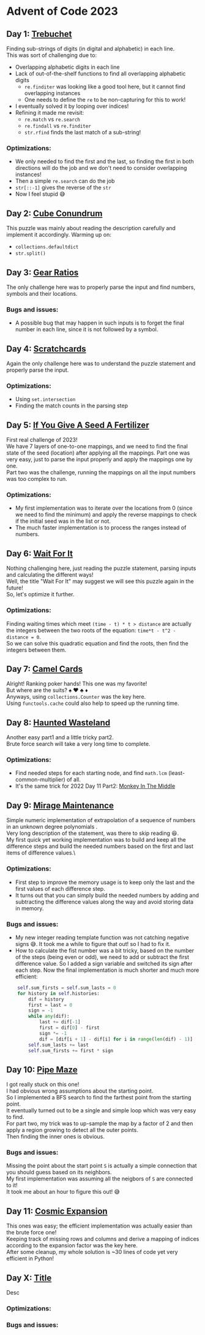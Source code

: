 # Advent of Code 2023

## Day 1: [Trebuchet](https://adventofcode.com/2023/day/1)
Finding sub-strings of digits (in digital and alphabetic) in each line.\
This was sort of challenging due to:
* Overlapping alphabetic digits in each line
* Lack of out-of-the-shelf functions to find all overlapping alphabetic digits
  * `re.finditer` was looking like a good tool here, but it cannot find overlapping instances
  * One needs to define the `re` to be non-capturing for this to work!
* I eventually solved it by looping over indices!
* Refining it made me revisit:
  * `re.match` vs `re.search`
  * `re.findall` vs `re.finditer`
  * `str.rfind` finds the last match of a sub-string!

### Optimizations:
* We only needed to find the first and the last, so finding the first in both directions will do the job and we don't need to consider overlapping instances!
* Then a simple `re.search` can do the job
* `str[::-1]` gives the reverse of the `str`
* Now I feel stupid :sweat_smile:

## Day 2: [Cube Conundrum](https://adventofcode.com/2023/day/2)
This puzzle was mainly about reading the description carefully and implement it accordingly.
Warming up on:
* `collections.defaultdict`
* `str.split()`

## Day 3: [Gear Ratios](https://adventofcode.com/2023/day/3)
The only challenge here was to properly parse the input and find numbers, symbols and their locations.
### Bugs and issues:
* A possible bug that may happen in such inputs is to forget the final number in each line, since it is not followed by a symbol.

## Day 4: [Scratchcards](https://adventofcode.com/2023/day/4)
Again the only challenge here was to understand the puzzle statement and properly parse the input.
### Optimizations:
* Using `set.intersection` 
* Finding the match counts in the parsing step

## Day 5: [If You Give A Seed A Fertilizer](https://adventofcode.com/2023/day/5)
First real challenge of 2023!\
We have 7 layers of one-to-one mappings, and we need to find the final state of the seed (location) after applying all the mappings.
Part one was very easy, just to parse the input properly and apply the mappings one by one.\
Part two was the challenge, running the mappings on all the input numbers was too complex to run.
### Optimizations:
* My first implementation was to iterate over the locations from 0 (since we need to find the minimum) and apply the reverse mappings to check if the initial seed was in the list or not.
* The much faster implementation is to process the ranges instead of numbers.

## Day 6: [Wait For It](https://adventofcode.com/2023/day/6)
Nothing challenging here, just reading the puzzle statement, parsing inputs and calculating the different ways!\
Well, the title "Wait For It" may suggest we will see this puzzle again in the future!\
So, let's optimize it further.
### Optimizations:
  Finding waiting times which meet `(time - t) * t > distance` are actually the integers between the two roots of the equation: `time*t - t^2 - distance = 0`.\
  So we can solve this quadratic equation and find the roots, then find the integers between them.

## Day 7: [Camel Cards](https://adventofcode.com/2023/day/7)
Alright! Ranking poker hands! This one was my favorite!\
But where are the suits? :spades: :hearts: :clubs: :diamonds:\
Anyways, using `collections.Counter` was the key here.\
Using `functools.cache` could also help to speed up the running time.

## Day 8: [Haunted Wasteland](https://adventofcode.com/2023/day/8)
Another easy part1 and a little tricky part2.\
Brute force search will take a very long time to complete.
### Optimizations:
* Find needed steps for each starting node, and find `math.lcm` (least-common-multiplier) of all.
* It's the same trick for 2022 Day 11 Part2: [Monkey In The Middle](https://adventofcode.com/2022/day/11)

## Day 9: [Mirage Maintenance](https://adventofcode.com/2023/day/9)
Simple numeric implementation of extrapolation of a sequence of numbers in an unknown degree polynomials .\
Very long description of the statement, was there to skip reading :laughing:.\
My first quick yet working implementation was to build and keep all the difference steps and build the needed numbers based on the first and last items of difference values.\

### Optimizations:
* First step to improve the memory usage is to keep only the last and the first values of each difference step.
* It turns out that you can simply build the needed numbers by adding and subtracting the difference values along the way and avoid storing data in memory.
### Bugs and issues:
* My new integer reading template function was not catching negative signs :sweat_smile:. It took me a while to figure that out! so I had to fix it.
* How to calculate the fist number was a bit tricky, based on the number of the steps (being even or odd), we need to add or subtract the first difference value. So I added a sign variable and switched its sign after each step. Now the final implementation is much shorter and much more efficient:
```python 
    self.sum_firsts = self.sum_lasts = 0
    for history in self.histories:
        dif = history
        first = last = 0
        sign = -1
        while any(dif):
            last += dif[-1]
            first = dif[0] - first
            sign *= -1
            dif = [dif[i + 1] - dif[i] for i in range(len(dif) - 1)]
        self.sum_lasts += last
        self.sum_firsts += first * sign
```

## Day 10: [Pipe Maze](https://adventofcode.com/2023/day/10)
I got really stuck on this one!\
I had obvious wrong assumptions about the starting point.\
So I implemented a BFS search to find the farthest point from the starting point.\
It eventually turned out to be a single and simple loop which was very easy to find.\
For part two, my trick was to up-sample the map by a factor of 2 and then apply a region growing to detect all the outer points.\
Then finding the inner ones is obvious.
### Bugs and issues:
 Missing the point about the start point `S` is actually a simple connection that you should guess based on its neighbors.\
  My first implementation was assuming all the neigbors of `S` are connected to it!\
  It took me about an hour to figure this out! :sweat_smile:

## Day 11: [Cosmic Expansion](https://adventofcode.com/2023/day/11)
This ones was easy; the efficient implementation was actually easier than the brute force one!\
Keeping track of missing rows and columns and derive a mapping of indices according to the expansion factor was the key here.\
After some cleanup, my whole solution is ~30 lines of code yet very efficient in Python!

## Day X: [Title](https://adventofcode.com/2023/day/X)
Desc
### Optimizations:
### Bugs and issues: